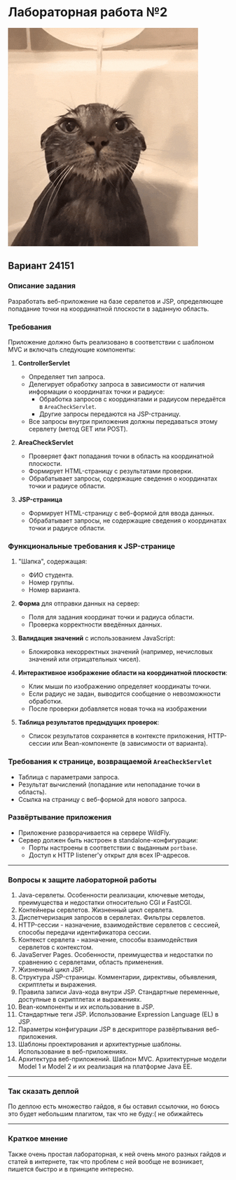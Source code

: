 # Лабораторная работа №2

![Гифка с котиками](resources/cute-cat.gif)  

## Вариант 24151

### Описание задания
Разработать веб-приложение на базе сервлетов и JSP, определяющее попадание точки на координатной плоскости в заданную область.

### Требования
Приложение должно быть реализовано в соответствии с шаблоном MVC и включать следующие компоненты:

1. **ControllerServlet**
   - Определяет тип запроса.
   - Делегирует обработку запроса в зависимости от наличия информации о координатах точки и радиусе:
     - Обработка запросов с координатами и радиусом передаётся в `AreaCheckServlet`.
     - Другие запросы передаются на JSP-страницу.
   - Все запросы внутри приложения должны передаваться этому сервлету (метод GET или POST).

2. **AreaCheckServlet**
   - Проверяет факт попадания точки в область на координатной плоскости.
   - Формирует HTML-страницу с результатами проверки.
   - Обрабатывает запросы, содержащие сведения о координатах точки и радиусе области.

3. **JSP-страница**
   - Формирует HTML-страницу с веб-формой для ввода данных.
   - Обрабатывает запросы, не содержащие сведения о координатах точки и радиусе области.

### Функциональные требования к JSP-странице
1. "Шапка", содержащая:
   - ФИО студента.
   - Номер группы.
   - Номер варианта.

2. **Форма** для отправки данных на сервер:
   - Поля для задания координат точки и радиуса области.
   - Проверка корректности введённых данных.

3. **Валидация значений** с использованием JavaScript:
   - Блокировка некорректных значений (например, нечисловых значений или отрицательных чисел).

4. **Интерактивное изображение области на координатной плоскости**:
   - Клик мыши по изображению определяет координаты точки.
   - Если радиус не задан, выводится сообщение о невозможности обработки.
   - После проверки добавляется новая точка на изображении

5. **Таблица результатов предыдущих проверок**:
   - Список результатов сохраняется в контексте приложения, HTTP-сессии или Bean-компоненте (в зависимости от варианта).

### Требования к странице, возвращаемой `AreaCheckServlet`
- Таблица с параметрами запроса.
- Результат вычислений (попадание или непопадание точки в область).
- Ссылка на страницу с веб-формой для нового запроса.

### Развёртывание приложения
- Приложение разворачивается на сервере WildFly.
- Сервер должен быть настроен в standalone-конфигурации:
  - Порты настроены в соответствии с выданным `portbase`.
  - Доступ к HTTP listener'у открыт для всех IP-адресов.

---

### Вопросы к защите лабораторной работы

1. Java-сервлеты. Особенности реализации, ключевые методы, преимущества и недостатки относительно CGI и FastCGI.
2. Контейнеры сервлетов. Жизненный цикл сервлета.
3. Диспетчеризация запросов в сервлетах. Фильтры сервлетов.
4. HTTP-сессии - назначение, взаимодействие сервлетов с сессией, способы передачи идентификатора сессии.
5. Контекст сервлета - назначение, способы взаимодействия сервлетов с контекстом.
6. JavaServer Pages. Особенности, преимущества и недостатки по сравнению с сервлетами, область применения.
7. Жизненный цикл JSP.
8. Структура JSP-страницы. Комментарии, директивы, объявления, скриптлеты и выражения.
9. Правила записи Java-кода внутри JSP. Стандартные переменные, доступные в скриптлетах и выражениях.
10. Bean-компоненты и их использование в JSP.
11. Стандартные теги JSP. Использование Expression Language (EL) в JSP.
12. Параметры конфигурации JSP в дескрипторе развёртывания веб-приложения.
13. Шаблоны проектирования и архитектурные шаблоны. Использование в веб-приложениях.
14. Архитектура веб-приложений. Шаблон MVC. Архитектурные модели Model 1 и Model 2 и их реализация на платформе Java EE.

---

### Так сказать деплой 

По деплою есть множество гайдов, я бы оставил ссылочки, но боюсь это будет небольшим плагитом, так что не буду:( не обижайтесь

---

### Краткое мнение 

Также очень простая лабораторная, к ней очень много разных гайдов и статей в интернете, так что проблем с ней вообще не возникает, пишется быстро и в принципе интересно.

